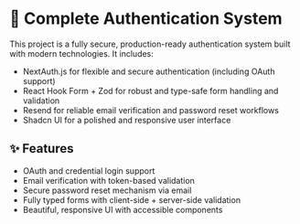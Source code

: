 
# 🔐 Complete Authentication System
This project is a fully secure, production-ready authentication system built with modern technologies. It includes:
- NextAuth.js for flexible and secure authentication (including OAuth support)
- React Hook Form + Zod for robust and type-safe form handling and validation
- Resend for reliable email verification and password reset workflows
- Shadcn UI for a polished and responsive user interface

## ✨ Features
- OAuth and credential login support
- Email verification with token-based validation
- Secure password reset mechanism via email
- Fully typed forms with client-side + server-side validation
- Beautiful, responsive UI with accessible components


